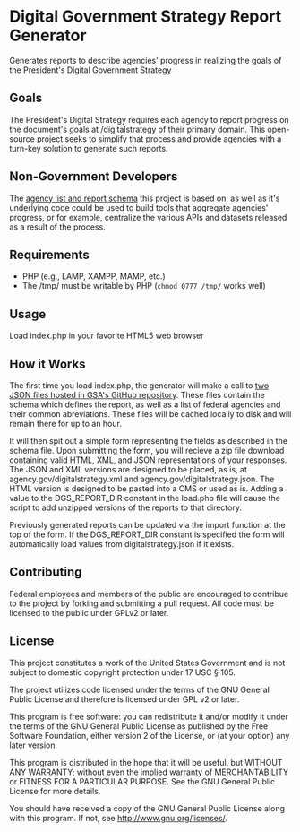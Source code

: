 Digital Government Strategy Report Generator
===========================================

Generates reports to describe agencies' progress in realizing the goals of the President's Digital Government Strategy

Goals
----------

The President's Digital Strategy requires each agency to report progress on the document's goals at /digitalstrategy of their primary domain. This open-source project seeks to simplify that process and provide agencies with a turn-key solution to generate such reports.

Non-Government Developers
-------------------------
The [agency list and report schema](https://github.com/GSA/digital-strategy) this project is based on, as well as it's underlying code could be used to build tools that aggregate agencies' progress, or for example, centralize the various APIs and datasets released as a result of the process.

Requirements
------------

* PHP (e.g., LAMP, XAMPP, MAMP, etc.)
* The /tmp/ must be writable by PHP (`chmod 0777 /tmp/` works well)

Usage
-----

Load index.php in your favorite HTML5 web browser

How it Works
------------

The first time you load index.php, the generator will make a call to [two JSON files hosted in GSA's GitHub repository](https://github.com/GSA/digital-strategy). These files contain the schema which defines the report, as well as a list of federal agencies and their common abreviations. These files will be cached locally to disk and will remain there for up to an hour.

It will then spit out a simple form representing the fields as described in the schema file. Upon submitting the form, you will recieve a zip file download containing valid HTML, XML, and JSON representations of your responses. The JSON and XML versions are designed to be placed, as is, at agency.gov/digitalstrategy.xml and agency.gov/digitalstrategy.json. The HTML version is designed to be pasted into a CMS or used as is.  Adding a value to the DGS_REPORT_DIR constant in the load.php file will cause the script to add unzipped versions of the reports to that directory.

Previously generated reports can be updated via the import function at the top of the form.  If the DGS_REPORT_DIR constant is specified the form will automatically load values from digitalstrategy.json if it exists.

Contributing
------------

Federal employees and members of the public are encouraged to contribue to the project by forking and submitting a pull request. All code must be licensed to the public under GPLv2 or later.

License
-------

This project constitutes a work of the United States Government and is 
not subject to domestic copyright protection under 17 USC § 105. 

The project utilizes code licensed under the terms of the GNU General 
Public License and therefore is licensed under GPL v2 or later.

This program is free software: you can redistribute it and/or modify
it under the terms of the GNU General Public License as published by
the Free Software Foundation, either version 2 of the License, or
(at your option) any later version.

This program is distributed in the hope that it will be useful,
but WITHOUT ANY WARRANTY; without even the implied warranty of
MERCHANTABILITY or FITNESS FOR A PARTICULAR PURPOSE.  See the
GNU General Public License for more details.

You should have received a copy of the GNU General Public License
along with this program.  If not, see <http://www.gnu.org/licenses/>.
